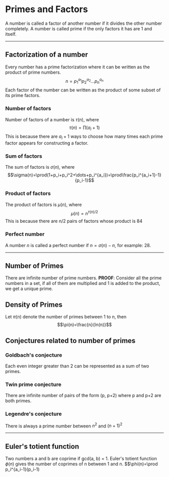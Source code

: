 # Primes and Factors

A number is called a factor of another number if it divides the other number completely.
A number is called prime if the only factors it has are 1 and itself.

---

## Factorization of a number

Every number has a prime factorization where it can be written as the product of prime numbers.
$$n=p_1^{a_1}p_2^{a_2}\dots p_n^{a_n}$$
Each factor of the number can be written as the product of some subset of its prime factors.

### Number of factors

Number of factors of a number is $\tau(n)$, where
$$\tau(n)=\prod(a_i+1)$$
This is because there are $a_i+1$ ways to choose how many times each prime factor appears for constructing a factor.

### Sum of factors

The sum of factors is $\sigma(n)$, where
$$\sigma(n)=\prod(1+p_i+p_i^2+\dots+p_i^{a_i})=\prod\frac{p_i^{a_i+1}-1}{p_i-1}$$

### Product of factors

The product of factors is $\mu(n)$, where
$$\mu(n)=n^{\tau(n)/2}$$
This is because there are n/2 pairs of factors whose product is 84

### Perfect number

A number $n$ is called a perfect number if $n=\sigma(n)-n$, for example: 28.

---

## Number of Primes

There are infinite number of prime numbers.
**PROOF**: Consider all the prime numbers in a set, if all of them are multiplied and 1 is added to the product, we get a unique prime.

## Density of Primes

Let $\pi(n)$ denote the number of primes between 1 to n, then
$$\pi(n)=\frac{n}{ln(n)}$$

## Conjectures related to number of primes

### Goldbach's conjecture
Each even integer greater than 2 can be represented as a sum of two primes.

### Twin prime conjecture
There are infinite number of pairs of the form (p, p+2) where p and p+2 are both primes.

### Legendre's conjecture
There is always a prime number between $n^2$ and $(n+1)^2$

---

## Euler's totient function

Two numbers a and b are coprime if gcd(a, b) = 1. Euler's totient function $\phi(n)$ gives the number of coprimes of n between 1 and n.
$$\phi(n)=\prod p_i^{a_i-1}(p_i-1)